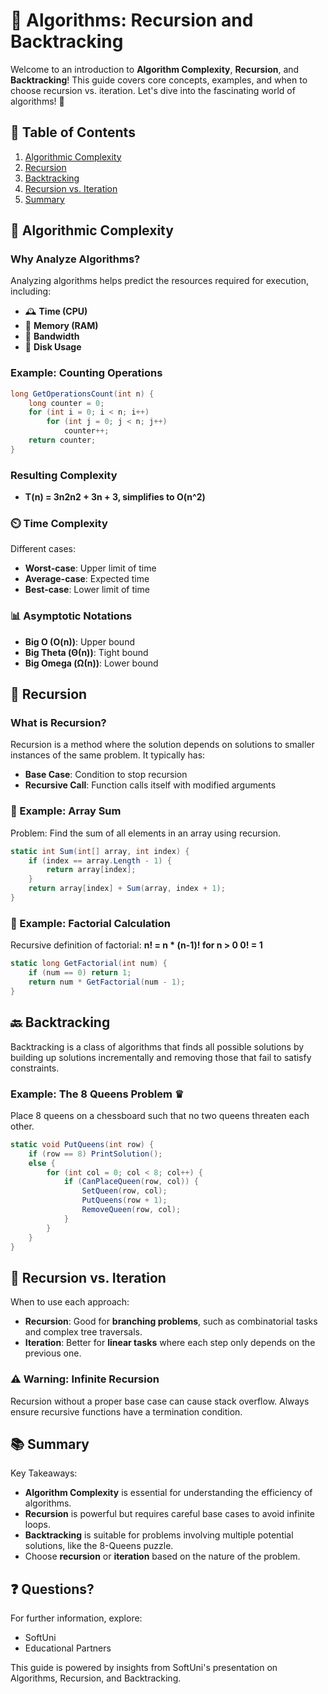 # 🧩 Algorithms: Recursion and Backtracking

Welcome to an introduction to **Algorithm Complexity**, **Recursion**, and **Backtracking**! This guide covers core concepts, examples, and when to choose recursion vs. iteration. Let's dive into the fascinating world of algorithms! 🚀


## 📖 Table of Contents
1. [Algorithmic Complexity](#algorithmic-complexity)
2. [Recursion](#recursion)
3. [Backtracking](#backtracking)
4. [Recursion vs. Iteration](#recursion-vs-iteration)
5. [Summary](#summary)


## 🧮 Algorithmic Complexity

### Why Analyze Algorithms?
Analyzing algorithms helps predict the resources required for execution, including:
- 🕰️ **Time (CPU)**
- 💾 **Memory (RAM)**
- 📶 **Bandwidth**
- 📂 **Disk Usage**

### Example: Counting Operations
```csharp
long GetOperationsCount(int n) {
    long counter = 0;
    for (int i = 0; i < n; i++)
        for (int j = 0; j < n; j++)
            counter++;
    return counter;
}
```

### Resulting Complexity
- **T(n) = 3n2n2 + 3n + 3, simplifies to O(n^2)**


### ⏲️ Time Complexity
Different cases:
- **Worst-case**: Upper limit of time
- **Average-case**: Expected time
- **Best-case**: Lower limit of time

### 📊 Asymptotic Notations

- **Big O (O(n))**: Upper bound
- **Big Theta (Θ(n))**: Tight bound
- **Big Omega (Ω(n))**: Lower bound

## 🔄 Recursion

### What is Recursion?

Recursion is a method where the solution depends on solutions to smaller instances of the same problem. It typically has:
- **Base Case**: Condition to stop recursion
- **Recursive Call**: Function calls itself with modified arguments

### 📝 Example: Array Sum

Problem: Find the sum of all elements in an array using recursion.

```csharp
static int Sum(int[] array, int index) {
    if (index == array.Length - 1) {
        return array[index];
    }
    return array[index] + Sum(array, index + 1);
}
```

### 🔢 Example: Factorial Calculation

Recursive definition of factorial: **n! = n * (n-1)! for n > 0 0! = 1**

```csharp
static long GetFactorial(int num) {
    if (num == 0) return 1;
    return num * GetFactorial(num - 1);
}
```

## 🔙 Backtracking

Backtracking is a class of algorithms that finds all possible solutions by building up solutions incrementally and removing those that fail to satisfy constraints.

### Example: The 8 Queens Problem ♛

Place 8 queens on a chessboard such that no two queens threaten each other.

```csharp
static void PutQueens(int row) {
    if (row == 8) PrintSolution();
    else {
        for (int col = 0; col < 8; col++) {
            if (CanPlaceQueen(row, col)) {
                SetQueen(row, col);
                PutQueens(row + 1);
                RemoveQueen(row, col);
            }
        }
    }
}
```


## 🔄 Recursion vs. Iteration

When to use each approach:

- **Recursion**: Good for **branching problems**, such as combinatorial tasks and complex tree traversals.
- **Iteration**: Better for **linear tasks** where each step only depends on the previous one.

### ⚠️ Warning: Infinite Recursion

Recursion without a proper base case can cause stack overflow. Always ensure recursive functions have a termination condition.

## 📚 Summary
Key Takeaways:

- **Algorithm Complexity** is essential for understanding the efficiency of algorithms.
- **Recursion** is powerful but requires careful base cases to avoid infinite loops.
- **Backtracking** is suitable for problems involving multiple potential solutions, like the 8-Queens puzzle.
- Choose **recursion** or **iteration** based on the nature of the problem.

## ❓ Questions?

For further information, explore:
- SoftUni
- Educational Partners

 This guide is powered by insights from SoftUni's presentation on Algorithms, Recursion, and Backtracking.

